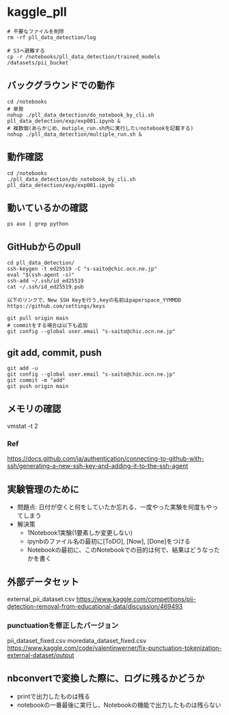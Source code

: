 # kaggle_pll

```
# 不要なファイルを削除
rm -rf pll_data_detection/log

# S3へ避難する
cp -r /notebooks/pll_data_detection/trained_models /datasets/pii_bucket
```


## バックグラウンドでの動作
```
cd /notebooks
# 単発
nohup ./pll_data_detection/do_notebook_by_cli.sh pll_data_detection/exp/exp001.ipynb &
# 複数個(あらかじめ、mutiple_run.sh内に実行したいnotebookを記載する)
nohup ./pll_data_detection/multiple_run.sh &
```

## 動作確認
```
cd /notebooks
./pll_data_detection/do_notebook_by_cli.sh pll_data_detection/exp/exp001.ipynb
```

## 動いているかの確認
```
ps aux | grep python
```

## GitHubからのpull
```
cd pll_data_detection/
ssh-keygen -t ed25519 -C "s-saito@chic.ocn.ne.jp"
eval "$(ssh-agent -s)"
ssh-add ~/.ssh/id_ed25519
cat ~/.ssh/id_ed25519.pub
```

```
以下のリンクで、New SSH Keyを行う,keyの名前はpaperspace_YYMMDD
https://github.com/settings/keys
```

```
git pull origin main
# commitをする場合は以下も追加
git config --global user.email "s-saito@chic.ocn.ne.jp"
```

## git add, commit, push

```
git add -u
git config --global user.email "s-saito@chic.ocn.ne.jp"
git commit -m "add"
git push origin main
```

## メモリの確認
vmstat -t 2

### Ref
https://docs.github.com/ja/authentication/connecting-to-github-with-ssh/generating-a-new-ssh-key-and-adding-it-to-the-ssh-agent

## 実験管理のために
- 問題点: 日付が空くと何をしていたか忘れる、一度やった実験を何度もやってしまう
- 解決策
  - 1Notebook1実験(1要素しか変更しない)
  - ipynbのファイル名の最初に[ToDO], [Now], [Done]をつける
  - Notebookの最初に、このNotebookでの目的は何で、結果はどうなったかを書く

## 外部データセット
external_pii_dataset.csv
https://www.kaggle.com/competitions/pii-detection-removal-from-educational-data/discussion/469493

### punctuationを修正したバージョン
pii_dataset_fixed.csv
moredata_dataset_fixed.csv
https://www.kaggle.com/code/valentinwerner/fix-punctuation-tokenization-external-dataset/output

## nbconvertで変換した際に、ログに残るかどうか
- printで出力したものは残る
- notebookの一番最後に実行し、Notebookの機能で出力したものは残らない